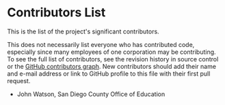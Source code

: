 # Contributors List

This is the list of the project's significant contributors.

This does not necessarily list everyone who has contributed code, especially
since many employees of one corporation may be contributing. To see the full
list of contributors, see the revision history in source control or the [GitHub
contributors
graph](https://github.com/Ed-Fi-Exchange-OSS/SDCOE-Data-Hub/graphs/contributors).
New contributors should add their name and e-mail address or link to GitHub
profile to this file with their first pull request.

* John Watson, San Diego County Office of Education
